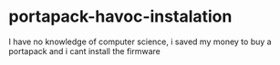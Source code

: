 # portapack-havoc-instalation
I have no knowledge of computer science, i saved my money to buy a portapack and i cant install the firmware
